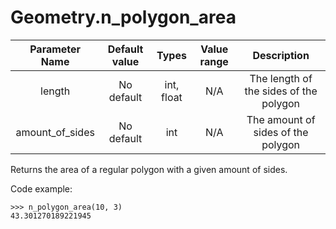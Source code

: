 # Geometry.n_polygon_area

| Parameter Name | Default value | Types | Value range | Description | 
| :---: | :---: | :---: | :---: | :---: |
|length |No default | int, float | N/A  | The length of the sides of the polygon |
|amount_of_sides |No default | int | N/A  | The amount of sides of the polygon |

Returns the area of a regular polygon with a given amount of sides.

Code example:
```
>>> n_polygon_area(10, 3)
43.301270189221945
```

